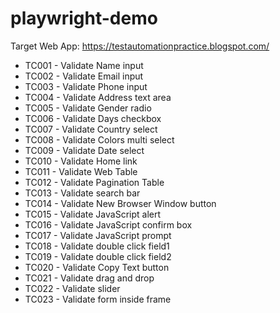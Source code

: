 # playwright-demo

Target Web App: https://testautomationpractice.blogspot.com/

- TC001 - Validate Name input
- TC002 - Validate Email input
- TC003 - Validate Phone input
- TC004 - Validate Address text area
- TC005 - Validate Gender radio
- TC006 - Validate Days checkbox
- TC007 - Validate Country select
- TC008 - Validate Colors multi select
- TC009 - Validate Date select
- TC010 - Validate Home link
- TC011 - Validate Web Table
- TC012 - Validate Pagination Table
- TC013 - Validate search bar
- TC014 - Validate New Browser Window button
- TC015 - Validate JavaScript alert
- TC016 - Validate JavaScript confirm box
- TC017 - Validate JavaScript prompt
- TC018 - Validate double click field1
- TC019 - Validate double click field2
- TC020 - Validate Copy Text button
- TC021 - Validate drag and drop
- TC022 - Validate slider
- TC023 - Validate form inside frame
